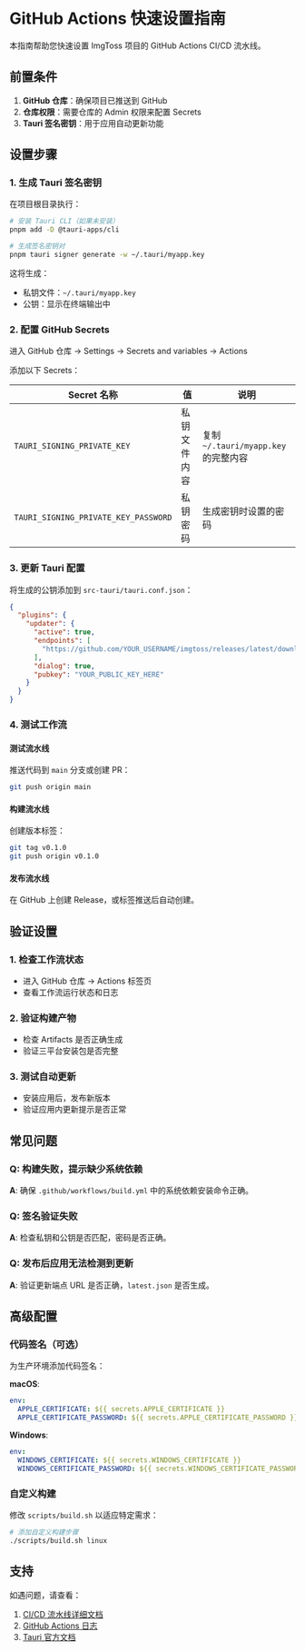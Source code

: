 # GitHub Actions 快速设置指南

本指南帮助您快速设置 ImgToss 项目的 GitHub Actions CI/CD 流水线。

## 前置条件

1. **GitHub 仓库**：确保项目已推送到 GitHub
2. **仓库权限**：需要仓库的 Admin 权限来配置 Secrets
3. **Tauri 签名密钥**：用于应用自动更新功能

## 设置步骤

### 1. 生成 Tauri 签名密钥

在项目根目录执行：

```bash
# 安装 Tauri CLI（如果未安装）
pnpm add -D @tauri-apps/cli

# 生成签名密钥对
pnpm tauri signer generate -w ~/.tauri/myapp.key
```

这将生成：
- 私钥文件：`~/.tauri/myapp.key`
- 公钥：显示在终端输出中

### 2. 配置 GitHub Secrets

进入 GitHub 仓库 → Settings → Secrets and variables → Actions

添加以下 Secrets：

| Secret 名称 | 值 | 说明 |
|-------------|----|----|
| `TAURI_SIGNING_PRIVATE_KEY` | 私钥文件内容 | 复制 `~/.tauri/myapp.key` 的完整内容 |
| `TAURI_SIGNING_PRIVATE_KEY_PASSWORD` | 私钥密码 | 生成密钥时设置的密码 |

### 3. 更新 Tauri 配置

将生成的公钥添加到 `src-tauri/tauri.conf.json`：

```json
{
  "plugins": {
    "updater": {
      "active": true,
      "endpoints": [
        "https://github.com/YOUR_USERNAME/imgtoss/releases/latest/download/latest.json"
      ],
      "dialog": true,
      "pubkey": "YOUR_PUBLIC_KEY_HERE"
    }
  }
}
```

### 4. 测试工作流

#### 测试流水线
推送代码到 `main` 分支或创建 PR：
```bash
git push origin main
```

#### 构建流水线
创建版本标签：
```bash
git tag v0.1.0
git push origin v0.1.0
```

#### 发布流水线
在 GitHub 上创建 Release，或标签推送后自动创建。

## 验证设置

### 1. 检查工作流状态
- 进入 GitHub 仓库 → Actions 标签页
- 查看工作流运行状态和日志

### 2. 验证构建产物
- 检查 Artifacts 是否正确生成
- 验证三平台安装包是否完整

### 3. 测试自动更新
- 安装应用后，发布新版本
- 验证应用内更新提示是否正常

## 常见问题

### Q: 构建失败，提示缺少系统依赖
**A**: 确保 `.github/workflows/build.yml` 中的系统依赖安装命令正确。

### Q: 签名验证失败
**A**: 检查私钥和公钥是否匹配，密码是否正确。

### Q: 发布后应用无法检测到更新
**A**: 验证更新端点 URL 是否正确，`latest.json` 是否生成。

## 高级配置

### 代码签名（可选）
为生产环境添加代码签名：

**macOS**:
```yaml
env:
  APPLE_CERTIFICATE: ${{ secrets.APPLE_CERTIFICATE }}
  APPLE_CERTIFICATE_PASSWORD: ${{ secrets.APPLE_CERTIFICATE_PASSWORD }}
```

**Windows**:
```yaml
env:
  WINDOWS_CERTIFICATE: ${{ secrets.WINDOWS_CERTIFICATE }}
  WINDOWS_CERTIFICATE_PASSWORD: ${{ secrets.WINDOWS_CERTIFICATE_PASSWORD }}
```

### 自定义构建
修改 `scripts/build.sh` 以适应特定需求：
```bash
# 添加自定义构建步骤
./scripts/build.sh linux
```

## 支持

如遇问题，请查看：
1. [CI/CD 流水线详细文档](./ci-cd-pipeline.md)
2. [GitHub Actions 日志](https://github.com/YOUR_USERNAME/imgtoss/actions)
3. [Tauri 官方文档](https://tauri.app/v1/guides/distribution/updater)